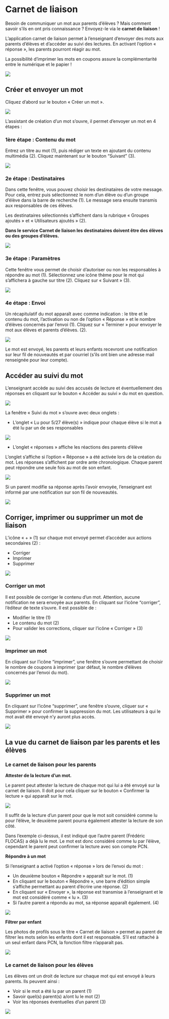 # Carnet de liaison

Besoin de communiquer un mot aux parents d’élèves ? Mais comment savoir s’ils en ont pris connaissance ? Envoyez-le via le **carnet de liaison** !

L’application carnet de liaison permet à l’enseignant d’envoyer des mots aux parents d’élèves et d’accéder au suivi des lectures. En activant l’option « réponse », les parents pourront réagir au mot.

La possibilité d’imprimer les mots en coupons assure la complémentarité entre le numérique et le papier !

![](.gitbook/assets/cc-by-nc-sa-3.0-fr-300x105.png)

## Créer et envoyer un mot

Cliquez d’abord sur le bouton « Créer un mot ».

![](.gitbook/assets/carnet_liaison_1.png)

L’assistant de création d’un mot s’ouvre, il permet d’envoyer un mot en 4 étapes :

### 1ère étape : Contenu du mot

Entrez un titre au mot \(1\), puis rédiger un texte en ajoutant du contenu multimédia \(2\). Cliquez maintenant sur le bouton “Suivant” \(3\).

![](.gitbook/assets/carnet_liaison_2.png)

### 2e étape : Destinataires

Dans cette fenêtre, vous pouvez choisir les destinataires de votre message. Pour cela, entrez puis sélectionnez le nom d’un élève ou d’un groupe d’élève dans la barre de recherche \(1\). Le message sera ensuite transmis aux responsables de ces élèves.

Les destinataires sélectionnés s’affichent dans la rubrique « Groupes ajoutés » et « Utilisateurs ajoutés » \(2\).

**Dans le service Carnet de liaison les destinataires doivent être des élèves ou des groupes d’élèves.**

![](.gitbook/assets/carnet_liaison_3.png)

### 3e étape : Paramètres

Cette fenêtre vous permet de choisir d’autoriser ou non les responsables à répondre au mot \(1\). Sélectionnez une icône thème pour le mot qui s’affichera à gauche sur titre \(2\). Cliquez sur « Suivant » \(3\).

![](.gitbook/assets/carnet_liaison_4.png)

### 4e étape : Envoi

Un récapitulatif du mot apparaît avec comme indication : le titre et le contenu du mot, l’activation ou non de l’option « Réponse » et le nombre d’élèves concernés par l’envoi \(1\). Cliquez sur « Terminer » pour envoyer le mot aux élèves et parents d’élèves. \(2\).

![](.gitbook/assets/carnet_liaison_5.png)

Le mot est envoyé, les parents et leurs enfants recevront une notification sur leur fil de nouveautés et par courriel \(s’ils ont bien une adresse mail renseignée pour leur compte\).

## Accéder au suivi du mot

L’enseignant accède au suivi des accusés de lecture et éventuellement des réponses en cliquant sur le bouton « Accéder au suivi » du mot en question.

![](.gitbook/assets/carnet_liaison_6.png)

La fenêtre « Suivi du mot » s’ouvre avec deux onglets :

* L’onglet « Lu pour 5/27 élève\(s\) » indique pour chaque élève si le mot a été lu par un de ses responsables

![](.gitbook/assets/carnet_liaison_7.png)

* L’onglet « réponses » affiche les réactions des parents d’élève

L’onglet s’affiche si l’option « Réponse » a été activée lors de la création du mot. Les réponses s’affichent par ordre ante chronologique. Chaque parent peut répondre une seule fois au mot de son enfant.

![](.gitbook/assets/carnet_liaison_8.png)

Si un parent modifie sa réponse après l’avoir envoyée, l’enseignant est informé par une notification sur son fil de nouveautés.

![](.gitbook/assets/carnet_liaison_9.png)

## Corriger, imprimer ou supprimer un mot de liaison

L’icône « + » \(1\) sur chaque mot envoyé permet d’accéder aux actions secondaires \(2\) :

* Corriger
* Imprimer
* Supprimer

![](.gitbook/assets/carnet_liaison_10.png)

### Corriger un mot

Il est possible de corriger le contenu d’un mot. Attention, aucune notification ne sera envoyée aux parents. En cliquant sur l’icône “corriger”, l’éditeur de texte s’ouvre. Il est possible de :

* Modifier le titre \(1\)
* Le contenu du mot \(2\)
* Pour valider les corrections, cliquer sur l’icône « Corriger » \(3\)

![](.gitbook/assets/carnet_liaison_11.png)

### Imprimer un mot

En cliquant sur l’icône “imprimer”, une fenêtre s’ouvre permettant de choisir le nombre de coupons à imprimer \(par défaut, le nombre d’élèves concernés par l’envoi du mot\).

![](.gitbook/assets/carnet_liaison_12.png)

### Supprimer un mot

En cliquant sur l’icône “supprimer”, une fenêtre s’ouvre, cliquer sur « Supprimer » pour confirmer la suppression du mot. Les utilisateurs à qui le mot avait été envoyé n’y auront plus accès.

![](.gitbook/assets/carnet_liaison_13.png)

## La vue du carnet de liaison par les parents et les élèves

### Le carnet de liaison pour les parents

**Attester de la lecture d’un mot.**

Le parent peut attester la lecture de chaque mot qui lui a été envoyé sur la carnet de liaison. Il doit pour cela cliquer sur le bouton « Confirmer la lecture » qui apparaît sur le mot.

![](.gitbook/assets/carnet_liaison_14.png)

Il suffit de la lecture d’un parent pour que le mot soit considéré comme lu pour l’élève, le deuxième parent pourra également attester la lecture de son côté.

Dans l’exemple ci-dessus, il est indiqué que l’autre parent \(Frédéric FLOCAS\) a déjà lu le mot. Le mot est donc considéré comme lu par l’élève, cependant le parent peut confirmer la lecture avec son compte PCN.

**Répondre à un mot**

Si l’enseignant a activé l’option « réponse » lors de l’envoi du mot :

* Un deuxième bouton « Répondre » apparaît sur le mot. \(1\)
* En cliquant sur le bouton « Répondre », une barre d’édition simple s’affiche permettant au parent d’écrire une réponse. \(2\)
* En cliquant sur « Envoyer », la réponse est transmise à l’enseignant et le mot est considéré comme « lu ». \(3\)
* Si l’autre parent a répondu au mot, sa réponse apparaît également. \(4\)

![](.gitbook/assets/carnet_liaison_15.png)

**Filtrer par enfant**

Les photos de profils sous le titre « Carnet de liaison » permet au parent de filtrer les mots selon les enfants dont il est responsable. S’il est rattaché à un seul enfant dans PCN, la fonction filtre n’apparaît pas.

![](.gitbook/assets/carnet_liaison_16.png)

### Le carnet de liaison pour les élèves

Les élèves ont un droit de lecture sur chaque mot qui est envoyé à leurs parents. Ils peuvent ainsi :

* Voir si le mot a été lu par un parent \(1\)
* Savoir quel\(s\) parent\(s\) a/ont lu le mot \(2\)
* Voir les réponses éventuelles d’un parent \(3\)

![](.gitbook/assets/carnet_liaison_17.png)


